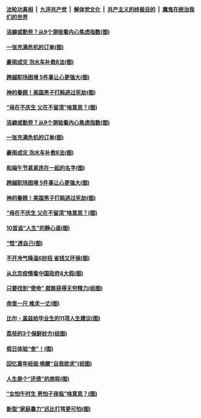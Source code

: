 ####  [法轮功真相](../../../../basic/blob/master/README.md?t=06242302) &nbsp;|&nbsp; [九评共产党](../../../../9ping.md/blob/master/README.md?t=06242302) &nbsp;|&nbsp; [解体党文化](../../../../jtdwh.md/blob/master/README.md?t=06242302)  &nbsp;|&nbsp; [共产主义的终极目的](../../../../gczydzjmd.md/blob/master/README.md?t=06242302) &nbsp;|&nbsp; [魔鬼在统治我们的世界](../../../../mgztzwmdsj.md/blob/master/README.md?t=06242302) 

#### [洁癖或勤劳？从9个测验看内心焦虑指数(图)](../pages/p8/937558.md?t=06242302) 

#### [一张充满危机的订单(图)](../pages/p8/936981.md?t=06242302) 

#### [豪雨成灾 泡水车补救8法(图)](../pages/p8/937526.md?t=06242302) 

#### [跨越职场困境 5件事让心更强大(图)](../pages/p8/937375.md?t=06242302) 

#### [神的眷顾！美国男子打盹逃过死劫(图)](../pages/p8/936985.md?t=06242302) 

#### [“母在不庆生 父在不留须”啥意思？(图)](../pages/p8/937234.md?t=06242302) 

#### [洁癖或勤劳？从9个测验看内心焦虑指数(图)](../pages/p8/937558.md?t=06242302) 

#### [一张充满危机的订单(图)](../pages/p8/936981.md?t=06242302) 

#### [豪雨成灾 泡水车补救8法(图)](../pages/p8/937526.md?t=06242302) 

#### [和端午节紧紧连在一起的名字(图)](../pages/p8/937448.md?t=06242302) 

#### [跨越职场困境 5件事让心更强大(图)](../pages/p8/937375.md?t=06242302) 

#### [神的眷顾！美国男子打盹逃过死劫(图)](../pages/p8/936985.md?t=06242302) 

#### [“母在不庆生 父在不留须”啥意思？(图)](../pages/p8/937234.md?t=06242302) 

#### [10首谈“人生”的静心谣(图)](../pages/p8/936965.md?t=06242302) 

#### [“悟”透自己(图)](../pages/p8/936972.md?t=06242302) 

#### [不开冷气降温6妙招 省钱又环保(图)](../pages/p8/937329.md?t=06242302) 

#### [从北京疫情看中国政府4大假(图)](../pages/p8/937196.md?t=06242302) 

#### [只要找到“使命” 就能获得无穷精力(组图)](../pages/p8/937159.md?t=06242302) 

#### [命里一尺 难求一丈(图)](../pages/p8/936782.md?t=06242302) 

#### [比尔・盖兹给毕业生的11项人生建议(图)](../pages/p8/936231.md?t=06242302) 

#### [荔枝的3个保鲜妙方(组图)](../pages/p8/936950.md?t=06242302) 

#### [假日体验“舍”！(图)](../pages/p8/937183.md?t=06242302) 

#### [回忆童年经验 唤醒“自我欲求”(组图)](../pages/p8/937082.md?t=06242302) 

#### [人生是个“还债”的旅程(图)](../pages/p8/936768.md?t=06242302) 

#### [“女怕午时生 男怕子夜临”啥意思？(图)](../pages/p8/937081.md?t=06242302) 

#### [新型“家庭暴力”远比打骂更可怕(图)](../pages/p8/936230.md?t=06242302) 

